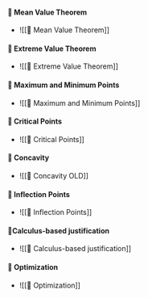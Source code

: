 #### 🌱 Mean Value Theorem
- ![[🌱 Mean Value Theorem]]
#### 🌱 Extreme Value Theorem
- ![[🌱 Extreme Value Theorem]]
#### 🌱 Maximum and Minimum Points
- ![[🌱 Maximum and Minimum Points]]
#### 🌱 Critical Points
- ![[🌱 Critical Points]]
#### 🌱 Concavity
- ![[🌱 Concavity OLD]]
#### 🌱 Inflection Points
- ![[🌱 Inflection Points]]
#### 🌱Calculus-based justification
- ![[🌱 Calculus-based justification]]
#### 🌱 Optimization
- ![[🌱 Optimization]]
	
